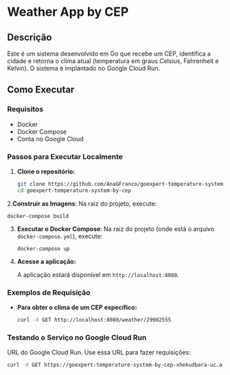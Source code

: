 # Weather App by CEP

## Descrição

Este é um sistema desenvolvido em Go que recebe um CEP, identifica a cidade e retorna o clima atual (temperatura em graus Celsius, Fahrenheit e Kelvin). O sistema é implantado no Google Cloud Run.

## Como Executar

### Requisitos

- Docker
- Docker Compose
- Conta no Google Cloud

### Passos para Executar Localmente

1. **Clone o repositório:**

   ```sh
   git clone https://github.com/AnaGFranco/goexpert-temperature-system-by-cep.git
   cd goexpert-temperature-system-by-cep
   ```

2.**Construir as Imagens**: Na raiz do projeto, execute:

   ```
   docker-compose build
   ```

3. **Executar o Docker Compose**: Na raiz do projeto (onde está o arquivo `docker-compose.yml`), execute:

   ```
   docker-compose up
   ```


4. **Acesse a aplicação:**

   A aplicação estará disponível em `http://localhost:8080`.

### Exemplos de Requisição

- **Para obter o clima de um CEP específico:**

   ```sh
   curl -X GET http://localhost:8080/weather/29902555
   ```

### Testando o Serviço no Google Cloud Run

URL do Google Cloud Run. Use essa URL para fazer requisições:

```sh
curl -X GET https://goexpert-temperature-system-by-cep-xhekudbara-uc.a.run.app/weather/29902555
```
